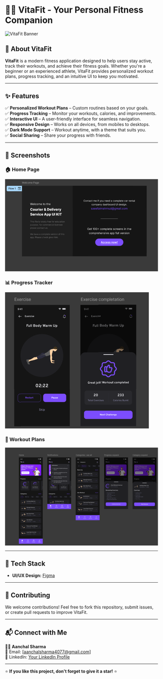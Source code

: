 # 🏋️‍♀️ VitaFit - Your Personal Fitness Companion  

![VitaFit Banner](https://via.placeholder.com/1200x400?text=VitaFit+-+Your+Personal+Fitness+Companion)  

## 🚀 About VitaFit  
**VitaFit** is a modern fitness application designed to help users stay active, track their workouts, and achieve their fitness goals. Whether you're a beginner or an experienced athlete, VitaFit provides personalized workout plans, progress tracking, and an intuitive UI to keep you motivated.  

---

## ✨ Features  
✅ **Personalized Workout Plans** – Custom routines based on your goals.  
✅ **Progress Tracking** – Monitor your workouts, calories, and improvements.  
✅ **Interactive UI** – A user-friendly interface for seamless navigation.  
✅ **Responsive Design** – Works on all devices, from mobiles to desktops.  
✅ **Dark Mode Support** – Workout anytime, with a theme that suits you.  
✅ **Social Sharing** – Share your progress with friends.  

---

## 📸 Screenshots  
### **🏠 Home Page**  
![Home Page](https://github.com/AanchalSharma09/VitaFit/blob/main/two.png)  

### **📊 Progress Tracker**  
![Progress Tracker](https://github.com/AanchalSharma09/VitaFit/blob/main/seven.png)  

### **📝 Workout Plans**  
![Workout Plans](https://github.com/AanchalSharma09/VitaFit/blob/main/six.png)  

---

## 🎨 Tech Stack  
- **UI/UX Design:** [Figma](https://www.figma.com/)  

---

## 🤝 Contributing  
We welcome contributions! Feel free to fork this repository, submit issues, or create pull requests to improve VitaFit.  

---

## 📬 Connect with Me  
👩‍💻 **Aanchal Sharma**  
📧 Email: [aanchalsharma4077@gmail.com]  
🔗 LinkedIn: [Your LinkedIn Profile](https://www.linkedin.com/in/aanchal-sharma-582035287/)  

---

⭐ **If you like this project, don't forget to give it a star!** ⭐  

